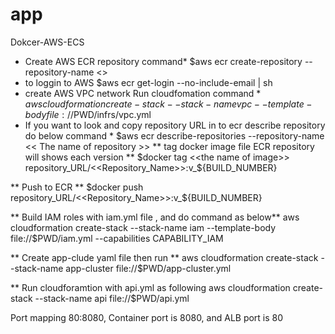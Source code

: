 # app
Dokcer-AWS-ECS
* Create AWS ECR repository command*
  $aws  ecr create-repository  --repository-name  <<he name of repository>>
* to loggin to AWS 
  $aws  ecr  get-login  --no-include-email  |  sh 
* create AWS VPC network Run cloudfomation command *
   $aws cloudformation create-stack --stack-name vpc --template-body file://$PWD/infrs/vpc.yml
* If you want to look and copy repository URL in to ecr describe repository do below command *
  $aws  ecr  describe-repositories  --repository-name  << The name of repository >>
** tag docker image file ECR repository will shows each version **
  $docker  tag <<the name of image>>   repository_URL/<<Repository_Name>>:v_${BUILD_NUMBER}
  
** Push to ECR **
  $docker push repository_URL/<<Repository_Name>>:v_${BUILD_NUMBER}
  
** Build IAM roles with iam.yml file , and do command as below**
  aws cloudformation create-stack --stack-name iam --template-body file://$PWD/iam.yml --capabilities  CAPABILITY_IAM
  
** Create app-clude yaml file then run **
  aws cloudformation create-stack --stack-name  app-cluster  file://$PWD/app-cluster.yml

** Run cloudforamtion with api.yml as following
  aws cloudformation create-stack --stack-name api file://$PWD/api.yml
  
Port mapping 80:8080, Container port is 8080, and ALB port is 80
